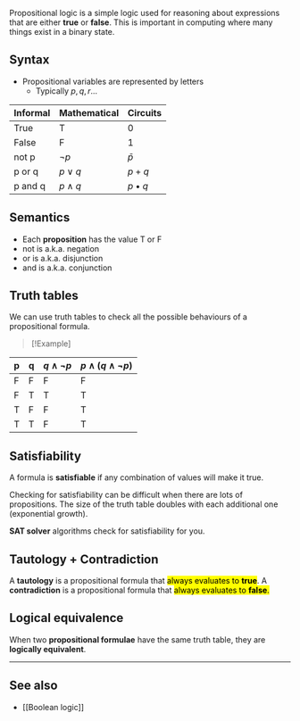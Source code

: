 Propositional logic is a simple logic used for reasoning about expressions that are either **true** or **false**. This is important in computing where many things exist in a binary state.

## Syntax
- Propositional variables are represented by letters
	- Typically $p, q, r...$

| Informal | Mathematical | Circuits      |
| :------- | :----------- | ------------- |
| True     | T            | 0             |
| False    | F            | 1             |
| not p    | $¬p$         | $\bar p$      |
| p or q   | $p\lor q$    | $p+q$         |
| p and q  | $p \land q$  | $p \bullet q$ |

## Semantics
- Each **proposition** has the value T or F
- not is a.k.a. negation
- or is a.k.a. disjunction
- and is a.k.a. conjunction

## Truth tables
We can use truth tables to check all the possible behaviours of a propositional formula.

> [!Example] 
> 
| p   | q   | $q \land ¬p$ | $p\land (q\land ¬p)$ |
| --- | --- | ------------ | -------------------- |
| F   | F   | F            | F                    |
| F   | T   | T            | T                    |
| T   | F   | F            | T                    |
| T   | T   | F            | T                 |

## Satisfiability
A formula is **satisfiable** if any combination of values will make it true.

Checking for satisfiability can be difficult when there are lots of propositions.
The size of the truth table doubles with each additional one (exponential growth).

**SAT solver** algorithms check for satisfiability for you.

## Tautology + Contradiction
A **tautology** is a propositional formula that <mark class="hltr-green">always evaluates to **true**</mark>.
A **contradiction** is a propositional formula that <mark class="hltr-red">always evaluates to **false**.</mark>

## Logical equivalence
When two **propositional formulae** have the same truth table, they are **logically equivalent**.

---
## See also
- [[Boolean logic]]
